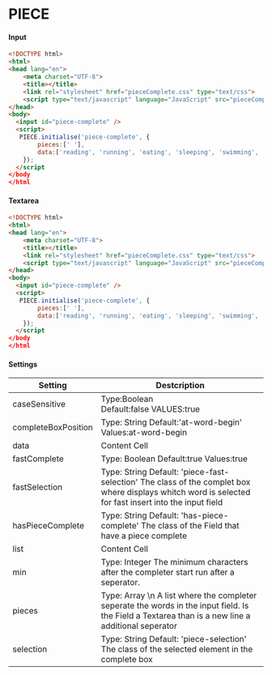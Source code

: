 # PIECE
#### Input
```html
<!DOCTYPE html>
<html>
<head lang="en">
    <meta charset="UTF-8">
    <title></title>
    <link rel="stylesheet" href="pieceComplete.css" type="text/css">
    <script type="text/javascript" language="JavaScript" src="pieceComplete.js"></script>
</head>
<body>
  <input id="piece-complete" />
  <script>
   PIECE.initialise('piece-complete', {
        pieces:[' '],
        data:['reading', 'running', 'eating', 'sleeping', 'swimming', 'writing', 'watching', 'working', 'helping'],
    });
  </script
</body
</html
```
#### Textarea
```html
<!DOCTYPE html>
<html>
<head lang="en">
    <meta charset="UTF-8">
    <title></title>
    <link rel="stylesheet" href="pieceComplete.css" type="text/css">
    <script type="text/javascript" language="JavaScript" src="pieceComplete.js"></script>
</head>
<body>
  <input id="piece-complete" />
  <script>
   PIECE.initialise('piece-complete', {
        pieces:[' '],
        data:['reading', 'running', 'eating', 'sleeping', 'swimming', 'writing', 'watching', 'working', 'helping'],
    });
  </script
</body
</html
```
#### Settings
| Setting  | Destcription |
| ------------- | ------------- |
| caseSensitive  | Type:Boolean <br />Default:false VALUES:true|false Set the completer as case sensetive or not  |
| completeBoxPosition  | Type: String Default:'at-word-begin' Values:at-word-begin|at-cursor Is the Value "at-word-begin" set than is the complete box position at the word beginning after a seperator. Is the "at-cursor" set than is the complet box at the position of the cursor.   |
| data  | Content Cell  |
| fastComplete  | Type: Boolean Default:true Values:true|false If this property true than use the piece complete a fast completion and select all time if the complet box visibile the first element to inserting whit a Enter.  |
| fastSelection  | Type: String Default: 'piece-fast-selection' The class of the complet box where displays whitch word is selected for fast insert into the input field  |
| hasPieceComplete  | Type: String Default: 'has-piece-complete' The class of the Field that have a piece complete  |
| list  | Content Cell  |
| min  | Type: Integer The minimum characters after the completer start run after a seperator.   |
| pieces  | Type: Array \n A list where the completer seperate the words in the input field. Is the Field a Textarea than is a new line a additional seperator |
| selection  | Type: String Default: 'piece-selection' The class of the selected element in the complete box  |

